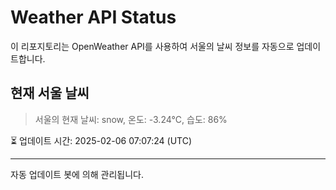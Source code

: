 
# Weather API Status

이 리포지토리는 OpenWeather API를 사용하여 서울의 날씨 정보를 자동으로 업데이트합니다.

## 현재 서울 날씨
> 서울의 현재 날씨: snow, 온도: -3.24°C, 습도: 86%

⏳ 업데이트 시간: 2025-02-06 07:07:24 (UTC)

---
자동 업데이트 봇에 의해 관리됩니다.
